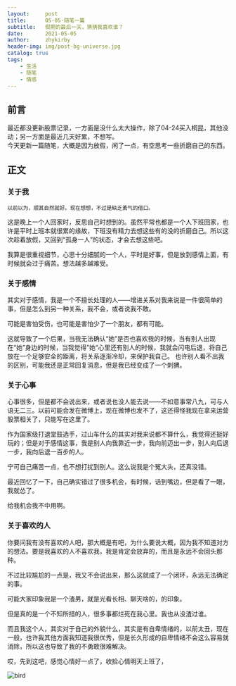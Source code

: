 ```yaml
---
layout:     post
title:      05-05-随笔一篇
subtitle:   假期的最后一天，猜猜我喜欢谁？
date:       2021-05-05
author:     zhykirby
header-img: img/post-bg-universe.jpg
catalog: true
tags:
    - 生活
    - 随笔
    - 情感
---
```


## 前言

最近都没更新股票记录，一方面是没什么太大操作，除了04-24买入桐昆，其他没动；另一方面是最近几天好累，不想写。  
今天更新一篇随笔，大概是因为放假，闲了一点，有空思考一些折磨自己的东西。  

## 正文

### 关于我

`以前以为，顺其自然就好。现在想想，不过是缺乏勇气的借口。`

这是晚上一个人回家时，反思自己时想到的。虽然平常也都是一个人下班回家，也许是平时上班本就很累的缘故，下班没有精力去想这些有的没的折磨自己。所以这次趁着放假，又回到“孤身一人”的状态，才会去想这些吧。  

我算是很重视细节，心思十分细腻的一个人，平时是好事，但是放到感情上面，有时候就会过于痛苦。想法越多越难受。  

### 关于感情

其实对于感情，我是一个不擅长处理的人——增进关系对我来说是一件很简单的事，但是怎么到另一种关系，我不会，或者说我不敢。  

可能是害怕受伤，也可能是害怕少了一个朋友，都有可能。  

这就导致了一个后果，当我无法确认“她”是否也喜欢我的时候，当有别人出现在“她”身边的时候，当我觉得”她“心里还有别人的时候，我就会闪电后退，将自己放在一个足够安全的距离，将关系逐渐冷却，来保护我自己。
也许别人看不出我的区别，可能我还是正常回复消息，但是我已经变成了一个刺猬。  

### 关于心事

心事很多，但是都不会说出来，或者说也没人能去说——不如意事常八九，可与人语无二三。以前可能会发在微博上，现在微博也发不了，这还得怪我现在拿来运营股票相关了，只能写在这里了。  

作为国家级打退堂鼓选手，过山车什么的其实对我来说都不算什么，我觉得还挺好玩的；但是对于感情这事，我是别人向我靠近一步，我向前迈出一步，别人向后退一步，我向后退一百步的人。  

宁可自己痛苦一点，也不想打扰到别人。这么说我是个冤大头，还真没错。  

最近回忆了一下，自己确实错过了很多机会，有时候，话到嘴边，但是看了一眼，我就怂了。  

给我机会我不中用啊。  

### 关于喜欢的人

你要问我有没有喜欢的人吧，那大概是有吧，为什么要说大概，因为我不知道对方的想法。要是我喜欢的人不喜欢我，我是肯定会放弃的，而且是永远不会回头那种。  

不过比较尴尬的一点是，我又不会说出来，那么这就成了一个闭环，永远无法确定的事。  

可能大家印象我是一个渣男，就是光看长相、聊天啥的，的印象。  

但是真的是一个不知所措的人，很多事都烂死在我心里。我也从没渣过谁。  

而且我这个人，其实对于自己的外貌什么，其实是有自卑情绪的，以前太丑，现在一般，也许我其他方面我知道我很优秀，但是长久形成的自卑情绪不会这么容易就消除，所以这也导致了我的不勇敢很难解决。  

哎，先到这吧，感觉心情好一点了，收拾心情明天上班了，  



![bird](https://user-images.githubusercontent.com/32432388/117148766-208c8f80-ade9-11eb-9618-e3b3b898ebbb.jpg)






















